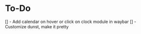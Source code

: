# To-Do

[] - Add calendar on hover or click on clock module in waybar
[] - Customize dunst, make it pretty
